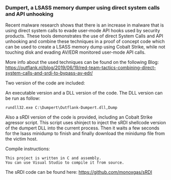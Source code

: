 ### Dumpert, a LSASS memory dumper using direct system calls and API unhooking

Recent malware research shows that there is an increase in malware that is using direct system calls to evade user-mode API hooks used by security products.
These tools demonstrates the use of direct System Calls and API unhooking and combine these techniques in a proof of concept code which can be used to create a LSASS memory dump using Cobalt Strike, 
while not touching disk and evading AV/EDR monitored user-mode API calls.

More info about the used techniques can be found on the following Blog: 
https://outflank.nl/blog/2019/06/19/red-team-tactics-combining-direct-system-calls-and-srdi-to-bypass-av-edr/

Two version of the code are included:

An executable version and a DLL version of the code. 
The DLL version can be run as follow:

```
rundll32.exe C:\Dumpert\Outflank-Dumpert.dll,Dump
```

Also a sRDI version of the code is provided, including an Cobalt Strike agressor script.
This script uses shinject to inject the sRDI shellcode version of the dumpert DLL into the current process. 
Then it waits a few seconds for the lsass minidump to finish and finally download the minidump file from the victim host.

Compile instructions:

```
This project is written in C and assembly.
You can use Visual Studio to compile it from source.
```

The sRDI code can be found here: https://github.com/monoxgas/sRDI